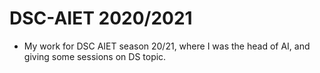 # DSC-AIET 2020/2021
- My work for DSC AIET season 20/21, where I was the head of AI, and giving some sessions on DS topic.
